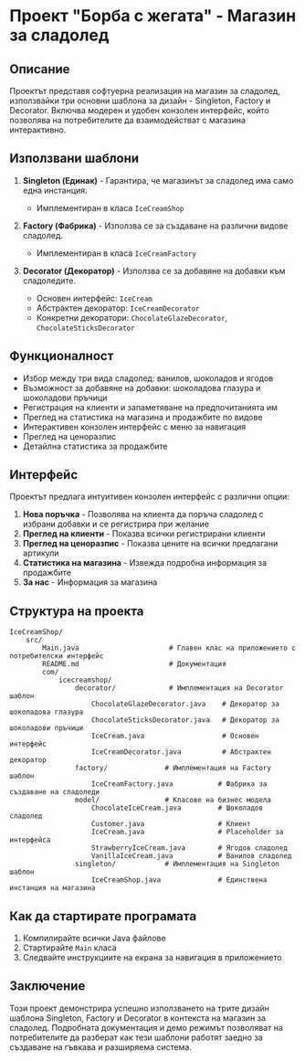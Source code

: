 # Проект "Борба с жегата" - Магазин за сладолед

## Описание
Проектът представя софтуерна реализация на магазин за сладолед, използвайки три основни 
шаблона за дизайн - Singleton, Factory и Decorator. Включва модерен и удобен конзолен интерфейс, 
който позволява на потребителите да взаимодействат с магазина интерактивно.

## Използвани шаблони
1. **Singleton (Единак)** - Гарантира, че магазинът за сладолед има само една инстанция.
   - Имплементиран в класа `IceCreamShop`

2. **Factory (Фабрика)** - Използва се за създаване на различни видове сладолед.
   - Имплементиран в класа `IceCreamFactory`

3. **Decorator (Декоратор)** - Използва се за добавяне на добавки към сладоледите.
   - Основен интерфейс: `IceCream`
   - Абстрактен декоратор: `IceCreamDecorator`
   - Конкретни декоратори: `ChocolateGlazeDecorator`, `ChocolateSticksDecorator`

## Функционалност
- Избор между три вида сладолед: ванилов, шоколадов и ягодов
- Възможност за добавяне на добавки: шоколадова глазура и шоколадови пръчици
- Регистрация на клиенти и запаметяване на предпочитанията им
- Преглед на статистика на магазина и продажбите по видове
- Интерактивен конзолен интерфейс с меню за навигация
- Преглед на ценоразпис
- Детайлна статистика за продажбите

## Интерфейс
Проектът предлага интуитивен конзолен интерфейс с различни опции:
1. **Нова поръчка** - Позволява на клиента да поръча сладолед с избрани добавки и се регистрира при желание
2. **Преглед на клиенти** - Показва всички регистрирани клиенти
3. **Преглед на ценоразпис** - Показва цените на всички предлагани артикули
4. **Статистика на магазина** - Извежда подробна информация за продажбите
5. **За нас** - Информация за магазина

## Структура на проекта
```
IceCreamShop/
    src/
        Main.java                      # Главен клас на приложението с потребителски интерфейс
        README.md                      # Документация
        com/
            icecreamshop/
                decorator/             # Имплементация на Decorator шаблон
                    ChocolateGlazeDecorator.java    # Декоратор за шоколадова глазура
                    ChocolateSticksDecorator.java   # Декоратор за шоколадови пръчици
                    IceCream.java                   # Основен интерфейс
                    IceCreamDecorator.java          # Абстрактен декоратор
                factory/              # Имплементация на Factory шаблон
                    IceCreamFactory.java           # Фабрика за създаване на сладоледи
                model/                # Класове на бизнес модела
                    ChocolateIceCream.java         # Шоколадов сладолед
                    Customer.java                  # Клиент
                    IceCream.java                  # Placeholder за интерфейса
                    StrawberryIceCream.java        # Ягодов сладолед
                    VanillaIceCream.java           # Ванилов сладолед
                singleton/            # Имплементация на Singleton шаблон
                    IceCreamShop.java              # Единствена инстанция на магазина
```

## Как да стартирате програмата
1. Компилирайте всички Java файлове
2. Стартирайте `Main` класа
3. Следвайте инструкциите на екрана за навигация в приложението

## Заключение
Този проект демонстрира успешно използването на трите дизайн шаблона Singleton, Factory и Decorator в контекста на магазин за сладолед. Подробната документация и демо режимът позволяват на потребителите да разберат как тези шаблони работят заедно за създаване на гъвкава и разширяема система.
